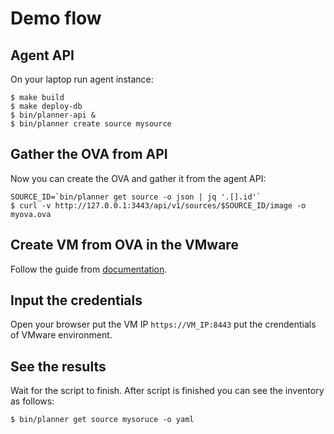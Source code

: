# Demo flow

## Agent API
On your laptop run agent instance:
```
$ make build
$ make deploy-db
$ bin/planner-api &
$ bin/planner create source mysource
```

## Gather the OVA from API
Now you can create the OVA and gather it from the agent API:

```
SOURCE_ID=`bin/planner get source -o json | jq '.[].id'`
$ curl -v http://127.0.0.1:3443/api/v1/sources/$SOURCE_ID/image -o myova.ova
```

## Create VM from OVA in the VMware
Follow the guide from [documentation](https://docs.vmware.com/en/VMware-vSphere/7.0/com.vmware.vsphere.vm_admin.doc/GUID-17BEDA21-43F6-41F4-8FB2-E01D275FE9B4.html).

## Input the credentials
Open your browser put the VM IP `https://VM_IP:8443` put the crendentials of VMware environment.

## See the results
Wait for the script to finish. After script is finished you can see the inventory as follows:

```
$ bin/planner get source mysoruce -o yaml
```

